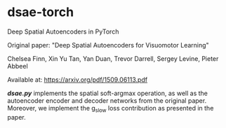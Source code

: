 # dsae-torch
Deep Spatial Autoencoders in PyTorch

Original paper:
"Deep Spatial Autoencoders for Visuomotor Learning"

Chelsea Finn, Xin Yu Tan, Yan Duan, Trevor Darrell, Sergey Levine, Pieter Abbeel

Available at: https://arxiv.org/pdf/1509.06113.pdf

***dsae.py*** implements the spatial soft-argmax operation, as well as the autoencoder encoder and decoder networks from the original paper. Moreover, we implement the g<sub>slow</sub> loss contribution as presented in the paper.
